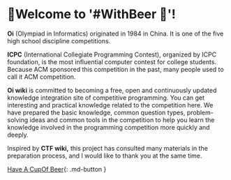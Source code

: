 # 👋Welcome to '#WithBeer 🍺'!

**Oi** (Olympiad in Informatics) originated in 1984 in China. It is one of the five high school discipline competitions.

**ICPC** (International Collegiate Programming Contest), organized by ICPC foundation, is the most influential computer contest for college students. Because ACM sponsored this competition in the past, many people used to call it ACM competition.

**Oi wiki** is committed to becoming a free, open and continuously updated knowledge integration site of competitive programming. You can get interesting and practical knowledge related to the competition here. We have prepared the basic knowledge, common question types, problem-solving ideas and common tools in the competition to help you learn the knowledge involved in the programming competition more quickly and deeply.

Inspired by **CTF wiki,** this project has consulted many materials in the preparation process, and I would like to thank you at the same time.



[Have A CupOf Beer](https://a.cupof.beer/){: .md-button }
